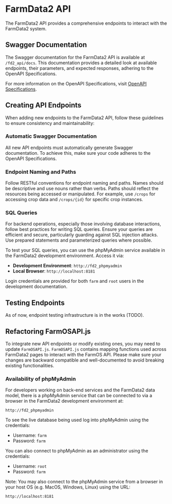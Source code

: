 # FarmData2 API

The FarmData2 API provides a comprehensive endpoints to interact with the FarmData2 system. 

## Swagger Documentation

The Swagger documentation for the FarmData2 API is available at `/fd2_api/docs`. This documentation provides a detailed look at available endpoints, their parameters, and expected responses, adhering to the OpenAPI Specifications. 

For more information on the OpenAPI Specifications, visit [OpenAPI Specifications](https://www.openapis.org/).

## Creating API Endpoints

When adding new endpoints to the FarmData2 API, follow these guidelines to ensure consistency and maintainability:

### Automatic Swagger Documentation

All new API endpoints must automatically generate Swagger documentation. To achieve this, make sure your code adheres to the OpenAPI Specifications. 

### Endpoint Naming and Paths

Follow RESTful conventions for endpoint naming and paths. Names should be descriptive and use nouns rather than verbs. Paths should reflect the resources being accessed or manipulated. For example, use `/crops` for accessing crop data and `/crops/{id}` for specific crop instances.

### SQL Queries

For backend operations, especially those involving database interactions, follow best practices for writing SQL queries. Ensure your queries are efficient and secure, particularly guarding against SQL injection attacks. Use prepared statements and parameterized queries where possible.

To test your SQL queries, you can use the phpMyAdmin service available in the FarmData2 development environment. Access it via:

- **Development Environment**: `http://fd2_phpmyadmin`
- **Local Browser**: `http://localhost:8181`

Login credentials are provided for both `farm` and `root` users in the development documentation.

## Testing Endpoints

As of now, endpoint testing infrastructure is in the works (TODO). 

## Refactoring FarmOSAPI.js

To integrate new API endpoints or modify existing ones, you may need to update `FarmOSAPI.js`. `FarmOSAPI.js` contains mapping functions used across FarmData2 pages to interact with the FarmOS API. Please make sure your changes are backward compatible and well-documented to avoid breaking existing functionalities.

### Availability of phpMyAdmin ###

For developers working on back-end services and the FarmData2 data model, there is a phpMyAdmin service that can be connected to via a browser in the FarmData2 development environment at:

```
http://fd2_phpmyadmin
```  

To see the live database being used log into phpMyAdmin using the credentials:
  * Username: `farm`
  * Password: `farm`

You can also connect to phpMyAdmin as an administrator using the credentials:
  * Username: `root`
  * Password: `farm`

Note: You may also connect to the phpMyAdmin service from a browser in your host OS (e.g. MacOS, Windows, Linux) using the URL:
```
http://localhost:8181
```
